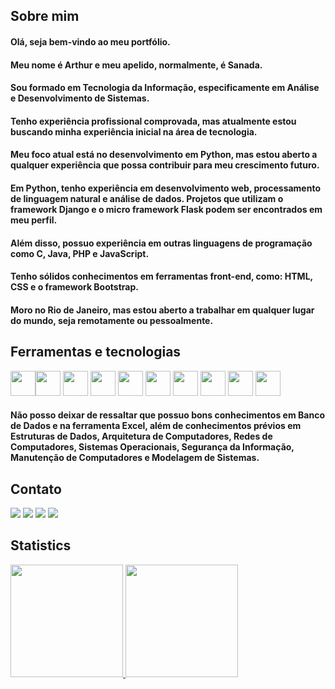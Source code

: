 ## Sobre mim

#### Olá, seja bem-vindo ao meu portfólio.

#### Meu nome é Arthur e meu apelido, normalmente, é Sanada.

#### Sou formado em Tecnologia da Informação, especificamente em Análise e Desenvolvimento de Sistemas.

#### Tenho experiência profissional comprovada, mas atualmente estou buscando minha experiência inicial na área de tecnologia.

#### Meu foco atual está no desenvolvimento em Python, mas estou aberto a qualquer experiência que possa contribuir para meu crescimento futuro.

#### Em Python, tenho experiência em desenvolvimento web, processamento de linguagem natural e análise de dados. Projetos que utilizam o framework Django e o micro framework Flask podem ser encontrados em meu perfil.

#### Além disso, possuo experiência em outras linguagens de programação como C, Java, PHP e JavaScript.

#### Tenho sólidos conhecimentos em ferramentas front-end, como: HTML, CSS e o framework Bootstrap.

#### Moro no Rio de Janeiro, mas estou aberto a trabalhar em qualquer lugar do mundo, seja remotamente ou pessoalmente.

## Ferramentas e tecnologias

<img loading="lazy" src="https://cdn.jsdelivr.net/gh/devicons/devicon/icons/python/python-original.svg" width="40" height="40"/><img loading="lazy" src="https://cdn.jsdelivr.net/gh/devicons/devicon/icons/django/django-plain.svg" width="40" height="40"/>
<img loading="lazy" src="https://cdn.jsdelivr.net/gh/devicons/devicon/icons/flask/flask-original.svg" width="40" height="40"/>
<img loading="lazy" src="https://cdn.jsdelivr.net/gh/devicons/devicon/icons/c/c-plain.svg" width="40" height="40"/>
<img loading="lazy" src="https://cdn.jsdelivr.net/gh/devicons/devicon/icons/java/java-original.svg" width="40" height="40"/>
<img loading="lazy" src="https://cdn.jsdelivr.net/gh/devicons/devicon/icons/php/php-original.svg" width="40" height="40"/>
<img loading="lazy" src="https://cdn.jsdelivr.net/gh/devicons/devicon/icons/javascript/javascript-original.svg" width="40" height="40"/>
<img loading="lazy" src="https://cdn.jsdelivr.net/gh/devicons/devicon/icons/html5/html5-original.svg" width="40" height="40"/>
<img loading="lazy" src="https://cdn.jsdelivr.net/gh/devicons/devicon/icons/css3/css3-original.svg" width="40" height="40"/>
<img loading="lazy" src="https://cdn.jsdelivr.net/gh/devicons/devicon/icons/bootstrap/bootstrap-original.svg" width="40" height="40"/>

#### Não posso deixar de ressaltar que possuo bons conhecimentos em Banco de Dados e na ferramenta Excel, além de conhecimentos prévios em Estruturas de Dados, Arquitetura de Computadores, Redes de Computadores, Sistemas Operacionais, Segurança da Informação, Manutenção de Computadores e Modelagem de Sistemas.

## Contato

<div>
<a href="https://twitter.com/arthxrmachado" target="_blank"><img loading="lazy" src="https://img.shields.io/badge/-Twitter-%231DA1F2?style=for-the-badge&logo=twitter&logoColor=white" target="_blank"></a>
<a href="https://www.instagram.com/arthur.machado/" target="_blank"><img loading="lazy" src="https://img.shields.io/badge/-Instagram-%23E4405F?style=for-the-badge&logo=instagram&logoColor=white" target="_blank"></a>
<a href = "mailto:arthurmachado780@gmail.com"><img loading="lazy" src="https://img.shields.io/badge/Gmail-D14836?style=for-the-badge&logo=gmail&logoColor=white" target="_blank"></a>
<a href="https://www.linkedin.com/in/arthurmachado31/" target="_blank"><img loading="lazy" src="https://img.shields.io/badge/-LinkedIn-%230077B5?style=for-the-badge&logo=linkedin&logoColor=white" target="_blank"></a>   
</div>

## Statistics

<div>
<a href="https://github.com/arthxrmachado">
<img loading="lazy" height="180em" src="https://github-readme-stats.vercel.app/api/top-langs/?username=arthxrmachado&layout=compact&langs_count=7&theme=dracula"/>
<img loading="lazy" height="180em" src="https://github-readme-stats.vercel.app/api?username=arthxrmachado&show_icons=true&theme=dracula&include_all_commits=true&count_private=true"/>
</div>
